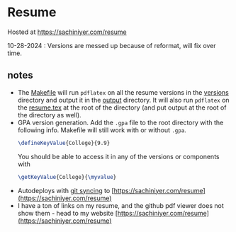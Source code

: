 # Resume

Hosted at https://sachiniyer.com/resume

10-28-2024 : Versions are messed up because of reformat, will fix over time.

## notes

- The [Makefile](./Makefile) will run `pdflatex` on all the resume versions in the [versions](./versions) directory and output it in the [output](./output) directory. It will also run `pdflatex` on the [resume.tex](./resume.tex) at the root of the directory (and put output at the root of the directory as well).
- GPA version generation. Add the `.gpa` file to the root directory with the following info. Makefile will still work with or without `.gpa`.
  ```tex
  \defineKeyValue{College}{9.9}
  ```
  You should be able to access it in any of the versions or components with
  ```tex
  \getKeyValue{College}{\myvalue}
  ```
- Autodeploys with [git syncing](https://github.com/sachiniyer/git-sync-webhooks/) to [https://sachiniyer.com/resume](https://sachiniyer.com/resume)
- I have a ton of links on my resume, and the github pdf viewer does not show them - head to my website [https://sachiniyer.com/resume](https://sachiniyer.com/resume)
